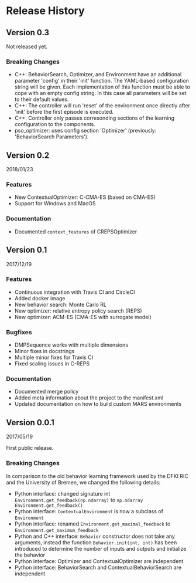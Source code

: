 # Release History

## Version 0.3

Not released yet.

### Breaking Changes

* C++: BehaviorSearch, Optimizer, and Environment have an additional
  parameter 'config' in their 'init' function. The YAML-based configuration
  string will be given. Each implementation of this function must be able to
  cope with an empty config string. In this case all parameters will be
  set to their default values.
* C++: The controller will run 'reset' of the environment once directly after
  'init' before the first episode is executed.
* C++: Controller only passes corresonding sections of the learning
  configuration to the components.
* pso_optimizer: uses config section 'Optimizer' (previously:
  'BehaviorSearch Parameters').

## Version 0.2

2018/01/23

### Features

* New ContextualOptimizer: C-CMA-ES (based on CMA-ES)
* Support for Windows and MacOS

### Documentation

* Documented `context_features` of CREPSOptimizer

## Version 0.1

2017/12/19

### Features

* Continuous integration with Travis CI and CircleCI
* Added docker image
* New behavior search: Monte Carlo RL
* New optimizer: relative entropy policy search (REPS)
* New optimizer: ACM-ES (CMA-ES with surrogate model)

### Bugfixes

* DMPSequence works with multiple dimensions
* Minor fixes in docstrings
* Multiple minor fixes for Travis CI
* Fixed scaling issues in C-REPS

### Documentation

* Documented merge policy
* Added meta information about the project to the manifest.xml
* Updated documentation on how to build custom MARS environments

## Version 0.0.1

2017/05/19

First public release.

### Breaking Changes

In comparison to the old behavior learning framework used by the DFKI RIC and
the University of Bremen, we changed the following details:

* Python interface: changed signature int `Environment.get_feedback(np.ndarray)`
  to `np.ndarray Environment.get_feedback()`
* Python interface: `ContextualEnvironment` is now a subclass of `Environment`
* Python interface: renamed `Environment.get_maximal_feedback` to
  `Environment.get_maximum_feedback`
* Python and C++ interface: `Behavior` constructor does not take any arguments,
  instead the function `Behavior.init(int, int)` has been introduced to
  determine the number of inputs and outputs and initialize the behavior
* Python interface: Optimizer and ContextualOptimizer are independent
* Python interface: BehaviorSearch and ContextualBehaviorSearch are independent
